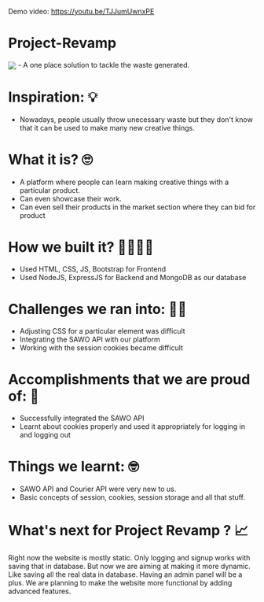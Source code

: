 Demo video: https://youtu.be/TJJumUwnxPE

# Project-Revamp
<img src="https://github.com/VidhiBhatt01/Project-Revamp/blob/main/Project%20Revamp/Images/Project%20Revamp%20Logo1.png" align="center">
- A one place solution to tackle the waste generated.

# Inspiration: 💡
- Nowadays, people usually throw unecessary waste but they don't know that it can be used to make many new creative things.

# What it is? 🙄
- A platform where people can learn making creative things with a particular product.
- Can even showcase their work.
- Can even sell their products in the market section where they can bid for product

# How we built it? 👷‍♂️👷‍♀️
- Used HTML, CSS, JS, Bootstrap for Frontend
- Used NodeJS, ExpressJS for Backend and MongoDB as our database

# Challenges we ran into: 🏃‍♂️
- Adjusting CSS for a particular element was difficult
- Integrating the SAWO API with our platform
- Working with the session cookies became difficult

# Accomplishments that we are proud of: 🤩
- Successfully integrated the SAWO API
- Learnt about cookies properly and used it appropriately for logging in and logging out

# Things we learnt: 🤓
- SAWO API and Courier API were very new to us.
- Basic concepts of session, cookies, session storage and all that stuff.

# What's next for Project Revamp ? 📈
Right now the website is mostly static. Only logging and signup works with saving that in database. But now we are aiming at making it more dynamic. Like saving all the real data in database. Having an admin panel will be a plus. We are planning to make the website more functional by adding advanced features.
